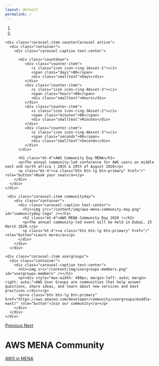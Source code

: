 ```yaml
---
layout: default
permalink: /
---
```



<div id="carousel-index" class="carousel slide">
  <ol class="carousel-indicators">
    <li data-target="#carousel-index" data-slide-to="0" class="active"></li>
    <li data-target="#carousel-index" data-slide-to="1"></li>
  </ol>
  <div class="carousel-inner">
     
    <div class="carousel-item counterCarousel active">	    
      <div class="container">	
        <div class="carousel-caption text-center">	
        
          <div class="countdown">
             <div class="counter-item">
                <i class="icon icon-ring-1Asset-1"></i>
                <span class="days">00</span>
                <div class="smalltext">Days</div>
             </div>
             <div class="counter-item">
                <i class="icon icon-ring-4Asset-3"></i>
                <span class="hours">00</span>
                <div class="smalltext">Hours</div>
             </div>
             <div class="counter-item">
                <i class="icon icon-ring-3Asset-2"></i>
                <span class="minutes">00</span>
                <div class="smalltext">Minutes</div>
             </div>
             <div class="counter-item">
                <i class="icon icon-ring-4Asset-3"></i>
                <span class="seconds">00</span>
                <div class="smalltext">Seconds</div>
             </div>
          </div>
        
          <h1 class="mt-4">AWS Community Day MENA</h1>	
          <p>The annual community-led conference for AWS users on middle east and north africa | 28th & 29th of August 2020</p>	
          <p class="mt-4"><a class="btn btn-lg btn-primary" href="/" role="button">Book your seat</a></p>	
        </div>	
      </div>	
    </div>  
     
     <div class="carousel-item communityday">	    
        <div class="container">	
          <div class="carousel-caption text-center">	
            <h1><img src="/content/img/aws-mena-community-day.png" id="communityday-logo" /></h1>	
            <h2 class="mt-4">AWS MENA Community Day 2020 !</h2>	
            <p>The annual community-led event will be held in Dubai, 25 March 2020.</p>	
            <p class="mt-4"><a class="btn btn-lg btn-primary" href="/" role="button">Learn more</a></p>	
          </div>	
        </div>	
      </div>	
    
    <div class="carousel-item usergroups">
      <div class="container">
        <div class="carousel-caption text-center">
          <h1><img src="/content/img/usergroups-members.png" id="usergroups-members" /></h1>
          <p><div style="max-width: 480px; margin-left: auto; margin-right: auto;">AWS User Groups are communities that help answer questions, share ideas, and learn about new services and best practices.</div></p>
          <p><a class="btn btn-lg btn-primary" href="https://aws.amazon.com/developer/community/usergroups/middle-east/" role="button">Join our community</a></p>
        </div>
      </div>
    </div>
  
  </div>
  
  <a class="carousel-control-prev" href="#carousel-index" role="button" data-slide="prev">
    <span class="carousel-control-prev-icon" aria-hidden="true"></span>
    <span class="sr-only">Previous</span>
  </a>
  
  <a class="carousel-control-next" href="#carousel-index" role="button" data-slide="next">
    <span class="carousel-control-next-icon" aria-hidden="true"></span>
    <span class="sr-only">Next</span>
  </a>

</div>

<div class="container">
  <h1>AWS MENA Community</h1>
  <p><a href="https://aws.amazon.com/developer/community/usergroups/middle-east/">AWS in MENA</a></p>
</div>


